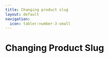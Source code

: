```yaml
---
title: Changing product slug
layout: default
navigation:
  icon: tabler:number-3-small
---
```


# Changing Product Slug